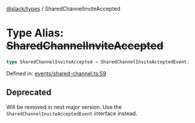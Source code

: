 [@slack/types](../index.md) / SharedChannelInviteAccepted

# Type Alias: ~~SharedChannelInviteAccepted~~

```ts
type SharedChannelInviteAccepted = SharedChannelInviteAcceptedEvent;
```

Defined in: [events/shared-channel.ts:59](https://github.com/slackapi/node-slack-sdk/blob/main/packages/types/src/events/shared-channel.ts#L59)

## Deprecated

Will be removed in next major version. Use the `SharedChannelInviteAcceptedEvent` interface instead.
